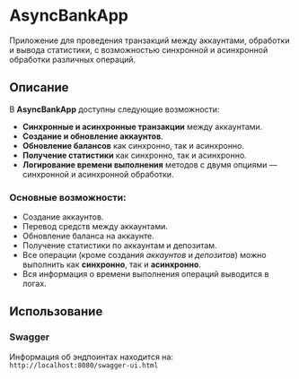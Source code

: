 # AsyncBankApp

Приложение для проведения транзакций между аккаунтами,
обработки и вывода статистики,
с возможностью синхронной и асинхронной обработки различных операций.

## Описание

В **AsyncBankApp** доступны следующие возможности:
- **Синхронные и асинхронные транзакции** между аккаунтами.
- **Создание и обновление аккаунтов**.
- **Обновление балансов** как синхронно, так и асинхронно.
- **Получение статистики** как синхронно, так и асинхронно.
- **Логирование времени выполнения** методов с двумя опциями — синхронной и асинхронной обработки.

### Основные возможности:
- Создание аккаунтов.
- Перевод средств между аккаунтами.
- Обновление баланса на аккаунте.
- Получение статистики по аккаунтам и депозитам.
- Все операции (кроме создания _аккаунтов_ и _депозитов_) можно выполнить как **синхронно**, так и **асинхронно**.
- Вся информация о времени выполнения операций выводится в логах.

## Использование
### Swagger
Информация об эндпоинтах находится на:
```http://localhost:8080/swagger-ui.html```



